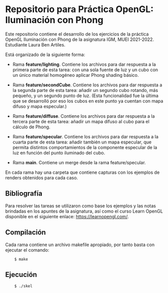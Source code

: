 # Repositorio para Práctica OpenGL: Iluminación con Phong

Este repositorio contiene el desarrollo de los ejercicios de la práctica OpenGL Iluminación con Phong de la asignatura IGM, MUEI 2021-2022. Estudiante Laura Ben Artiles.

Está organizado de la siguiente forma:

* Rama <b>feature/lighting</b>.
Contiene los archivos para dar respuesta a la primera parte de esta tarea: con una sola fuente de luz y un cubo con un único material homogéneo aplicar Phong shading básico.

* Rama <b>feature/secondCube</b>.
Contiene los archivos para dar respuesta a la segunda parte de esta tarea: añadir un segundo cubo rotando, más pequeño, y un segundo punto de luz. (Esta funcionalidad fue la última que se desarrolló por eso los cubos en este punto ya cuentan con mapa difuso y mapa especular.)

* Rama <b>feature/diffuse</b>.
Contiene los archivos para dar respuesta a la tercera parte de esta tarea: añadir un mapa difuso al cubo para el cálculo de Phong.

* Rama <b>feature/specular</b>.
Contiene los archivos para dar respuesta a la cuarta parte de esta tarea: añadir también un mapa especular, que permita distintos comportamientos de la componente especular de la luz en función del punto iluminado del cubo.

* Rama <b>main</b>. Contiene un merge desde la rama feature/specular.

En cada rama hay una carpeta que contiene capturas con los ejemplos de renders obtenidos para cada caso.

## Bibliografía
Para resolver las tareas se utilizaron como base los ejemplos y las notas brindadas en los apuntes de la asignatura, así como el curso Learn OpenGL disponible en el siguiente enlace: https://learnopengl.com/.

## Compilación

Cada rama contiene un archivo makefile apropiado, por tanto basta con ejecutar el comando:

```console
    $ make
```

## Ejecución
```console
    $ ./skel
```
